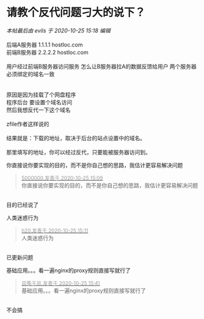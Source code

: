 # 请教个反代问题刁大的说下？


<i class="pstatus"> 本帖最后由 evils 于 2020-10-25 15:18 编辑 </i><br />
<br />
后端A服务器 1.1.1.1 hostloc.com<br />
前端B服务器 2.2.2.2 hostloc.com<br />
<br />
用户经过前端B服务器访问服务 怎么让B服务器拉A的数据反馈给用户 两个服务器必须绑定的域名一致<br />
<br />
<br />
原因是因为挂载了个网盘程序<br />
程序后台 要设置个域名访问&nbsp;&nbsp;<br />
然后我想反代一下这个域名<br />
<br />
zfile作者这样说的<br />
<br />
结果就是：下载的地址，取决于后台的站点设置中的域名。<br />
<br />
那里填写的地址，你可以经过反代，只要能被服务器访问到。

你直接说你要实现的目的，而不是你自己想的思路，我估计更容易解决问题

<div class="quote"><blockquote><font size="2"><a href="https://www.hostloc.com/forum.php?mod=redirect&amp;goto=findpost&amp;pid=9349973&amp;ptid=758279" target="_blank"><font color="#999999">5000000 发表于 2020-10-25 15:09</font></a></font><br />
你直接说你要实现的目的，而不是你自己想的思路，我估计更容易解决问题</blockquote></div><br />
目的已经说了

人类迷惑行为

<div class="quote"><blockquote><font size="2"><a href="https://www.hostloc.com/forum.php?mod=redirect&amp;goto=findpost&amp;pid=9349979&amp;ptid=758279" target="_blank"><font color="#999999">h20 发表于 2020-10-25 15:11</font></a></font><br />
人类迷惑行为</blockquote></div><br />
已更新问题

基础应用。。。看一遍nginx的proxy规则直接写就行了

<div class="quote"><blockquote><font size="2"><a href="https://www.hostloc.com/forum.php?mod=redirect&amp;goto=findpost&amp;pid=9350102&amp;ptid=758279" target="_blank"><font color="#999999">风筝于风 发表于 2020-10-25 15:41</font></a></font><br />
基础应用。。。看一遍nginx的proxy规则直接写就行了</blockquote></div><br />
不会搞
